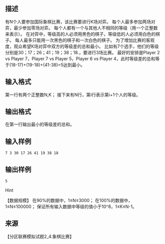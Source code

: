 ## 描述

有N个人要参加国际象棋比赛，该比赛要进行K场对弈。 每个人最多参加两场对弈，最少参加零场对弈。 每个人都有一个与其他人不相同的等级（用一个正整数来表示）。 在对弈中，等级高的人必须用黑色的棋子，等级低的人必须用白色的棋子。 每人最多只能用一次黑色的棋子和一次白色的棋子。 为了增加比赛的客观度，观众希望K场对弈中双方的等级差的总和最小。 比如有7个选手，他们的等级分别是30；17；26；41；19；38；18.，要进行3场比赛。 最好的安排是Player 2 vs Player 7，Player 7 vs Player 5，Player 6 vs Player 4，此时等级差的总和等于(18-17)+(19-18)+(41-38)=5达到最小。 

## 输入格式

第一行有两个正整数N,K； 接下来有N行，第i行表示第i+1个人的等级。 

## 输出格式

在第一行输出最小的等级差的总和。 

## 输入样例

```plaintext
7 3 30 17 26 41 19 38 18 
```

## 输出样例

```plaintext
5 
```

Hint

【数据规模】 在90%的数据中，1≤N≤3000； 在100%的数据中，1≤N≤100000； 保证所有输入数据中等级的值小于10^8，1≤K≤N-1。 

## 来源

【分区联赛模拟试题2_4.象棋比赛】

